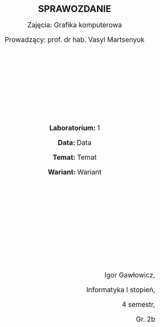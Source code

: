 <style>
  h1,
  h2,
  h3,
  h4 {
    border-bottom: 0;
    display: flex;
    flex-direction: column;
    align-items: center;
    margin-bottom: 0;
    font-weight: bold;
  }
  p{
    font-size: 1.5em;
    margin-bottom: 0;
  }
</style>

<h1>SPRAWOZDANIE</h1>
<p align="center">Zajęcia: Grafika komputerowa</p>
<p align="center">Prowadzący: prof. dr hab. Vasyl Martsenyuk</p>

&nbsp;

&nbsp;

&nbsp;

&nbsp;

&nbsp;

<p align="center"><b>Laboratorium: </b>1</p>
<p align="center"><b>Data: </b>Data</p>
<p align="center"><b>Temat: </b>Temat</p>
<p align="center"><b>Wariant: </b>Wariant</p>

&nbsp;

&nbsp;

&nbsp;

&nbsp;

&nbsp;

&nbsp;

<p align="end">Igor Gawłowicz,</p>
<p align="end">Informatyka I stopień,</p>
<p align="end">4 semestr,</p>
<p align="end">Gr. 2b</p>

<div style="page-break-after: always;"></div>
